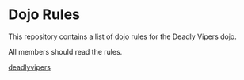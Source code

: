 Dojo Rules
==========

This repository contains a list of dojo rules for the Deadly Vipers dojo.

All members should read the rules.

[deadlyvipers]("https://github.com/deadlyvipers")

